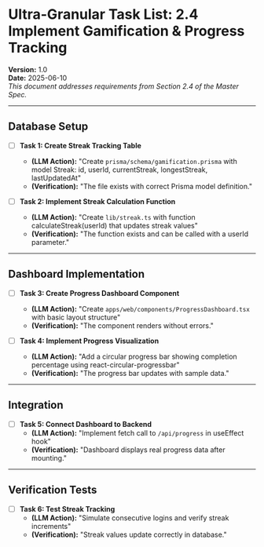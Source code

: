 # Ultra-Granular Task List: 2.4 Implement Gamification & Progress Tracking
**Version:** 1.0  
**Date:** 2025-06-10  
_This document addresses requirements from Section 2.4 of the Master Spec._

---

## Database Setup

- [ ] **Task 1: Create Streak Tracking Table**
    - **(LLM Action):** "Create `prisma/schema/gamification.prisma` with model Streak: id, userId, currentStreak, longestStreak, lastUpdatedAt"
    - **(Verification):** "The file exists with correct Prisma model definition."

- [ ] **Task 2: Implement Streak Calculation Function**
    - **(LLM Action):** "Create `lib/streak.ts` with function calculateStreak(userId) that updates streak values"
    - **(Verification):** "The function exists and can be called with a userId parameter."

---

## Dashboard Implementation

- [ ] **Task 3: Create Progress Dashboard Component**
    - **(LLM Action):** "Create `apps/web/components/ProgressDashboard.tsx` with basic layout structure"
    - **(Verification):** "The component renders without errors."

- [ ] **Task 4: Implement Progress Visualization**
    - **(LLM Action):** "Add a circular progress bar showing completion percentage using react-circular-progressbar"
    - **(Verification):** "The progress bar updates with sample data."

---

## Integration

- [ ] **Task 5: Connect Dashboard to Backend**
    - **(LLM Action):** "Implement fetch call to `/api/progress` in useEffect hook"
    - **(Verification):** "Dashboard displays real progress data after mounting."

---

## Verification Tests

- [ ] **Task 6: Test Streak Tracking**
    - **(LLM Action):** "Simulate consecutive logins and verify streak increments"
    - **(Verification):** "Streak values update correctly in database."